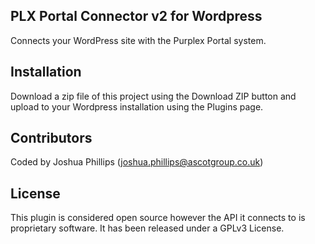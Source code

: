 ## PLX Portal Connector v2 for Wordpress

Connects your WordPress site with the Purplex Portal system.

## Installation

Download a zip file of this project using the Download ZIP button and upload to your Wordpress installation using the Plugins page.

## Contributors

Coded by Joshua Phillips (joshua.phillips@ascotgroup.co.uk)

## License

This plugin is considered open source however the API it connects to is proprietary software. It has been released under a GPLv3 License.
